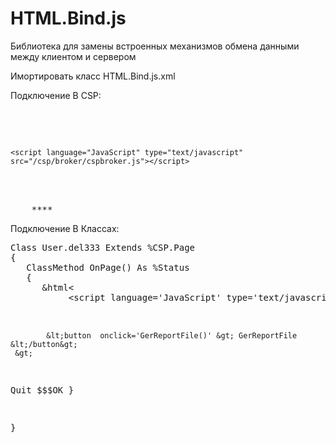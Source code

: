 # HTML.Bind.js
Библиотека для замены встроенных механизмов обмена данными между клиентом и сервером

Имортировать класс HTML.Bind.js.xml

Подключение В CSP:
<pre>
  <head>
    <script language="JavaScript" type="text/javascript" src="/csp/broker/cspxmlhttp.js"></script>
    <script language="JavaScript" type="text/javascript" src="/csp/broker/cspbroker.js"></script>
  </head>
    <script type="text/javascript" src="#($SYSTEM.CSP.GetDefaultApp($ZU(5)))#/#($zcvt("HTML.Bind.js","O","URL"))#.cls"></script>  
    ****
</pre>

Подключение В Классах:
<pre>
Class User.del333 Extends %CSP.Page
{
   ClassMethod OnPage() As %Status
   {
      &html&lt;
           &lt;script language='JavaScript' type='text/javascript' src='#($SYSTEM.CSP.GetDefaultApp($ZU(5)))#/#($zcvt("HTML.Bind.js","O","URL"))#.cls' &gt; &lt;/script&gt;   
           <script language='javascript'> 
              GerReportFile=function(){ 
                var texts=['param1','param2','param3']; 
                try { 
                    var res=#server(Dogovor.Bill.ProntPdf.SchetOne.ShowReportWeb('pdf',JSON.stringify(texts)))#;
                    eval(res);
                }catch (e) {
                    console.log(res);
                }   ; 
              }   
            </script> 
            &lt;button  onclick='GerReportFile()' &gt; GerReportFile &lt;/button&gt; 
     &gt; 
  Quit $$$OK
}

}


</pre>





